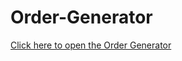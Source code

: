 # Order-Generator

[Click here to open the Order Generator](http://htmlpreview.github.io/?https://github.com/xadamxk/Order-Generator/blob/master/index.html)
